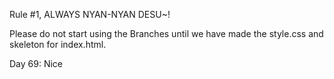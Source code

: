 Rule #1, ALWAYS NYAN-NYAN DESU~!

Please do not start using the Branches until we have made the style.css and skeleton for index.html.

Day 69: Nice
